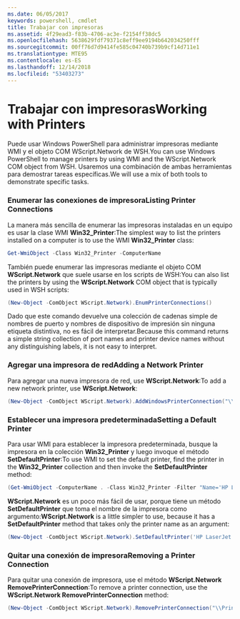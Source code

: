 ```yaml
---
ms.date: 06/05/2017
keywords: powershell, cmdlet
title: Trabajar con impresoras
ms.assetid: 4f29ead3-f83b-4706-ac3e-f2154ff38dc5
ms.openlocfilehash: 5638629fdf79371c8eff9ee9194b642034250fff
ms.sourcegitcommit: 00ff76d7d9414fe585c04740b739b9cf14d711e1
ms.translationtype: MTE95
ms.contentlocale: es-ES
ms.lasthandoff: 12/14/2018
ms.locfileid: "53403273"
---
```

# <a name="working-with-printers"></a><span data-ttu-id="a32ec-103">Trabajar con impresoras</span><span class="sxs-lookup"><span data-stu-id="a32ec-103">Working with Printers</span></span>

<span data-ttu-id="a32ec-104">Puede usar Windows PowerShell para administrar impresoras mediante WMI y el objeto COM WScript.Network de WSH.</span><span class="sxs-lookup"><span data-stu-id="a32ec-104">You can use Windows PowerShell to manage printers by using WMI and the WScript.Network COM object from WSH.</span></span> <span data-ttu-id="a32ec-105">Usaremos una combinación de ambas herramientas para demostrar tareas específicas.</span><span class="sxs-lookup"><span data-stu-id="a32ec-105">We will use a mix of both tools to demonstrate specific tasks.</span></span>

### <a name="listing-printer-connections"></a><span data-ttu-id="a32ec-106">Enumerar las conexiones de impresora</span><span class="sxs-lookup"><span data-stu-id="a32ec-106">Listing Printer Connections</span></span>

<span data-ttu-id="a32ec-107">La manera más sencilla de enumerar las impresoras instaladas en un equipo es usar la clase WMI **Win32_Printer**:</span><span class="sxs-lookup"><span data-stu-id="a32ec-107">The simplest way to list the printers installed on a computer is to use the WMI **Win32_Printer** class:</span></span>

```powershell
Get-WmiObject -Class Win32_Printer -ComputerName
```

<span data-ttu-id="a32ec-108">También puede enumerar las impresoras mediante el objeto COM **WScript.Network** que suele usarse en los scripts de WSH:</span><span class="sxs-lookup"><span data-stu-id="a32ec-108">You can also list the printers by using the **WScript.Network** COM object that is typically used in WSH scripts:</span></span>

```powershell
(New-Object -ComObject WScript.Network).EnumPrinterConnections()
```

<span data-ttu-id="a32ec-109">Dado que este comando devuelve una colección de cadenas simple de nombres de puerto y nombres de dispositivo de impresión sin ninguna etiqueta distintiva, no es fácil de interpretar.</span><span class="sxs-lookup"><span data-stu-id="a32ec-109">Because this command returns a simple string collection of port names and printer device names without any distinguishing labels, it is not easy to interpret.</span></span>

### <a name="adding-a-network-printer"></a><span data-ttu-id="a32ec-110">Agregar una impresora de red</span><span class="sxs-lookup"><span data-stu-id="a32ec-110">Adding a Network Printer</span></span>

<span data-ttu-id="a32ec-111">Para agregar una nueva impresora de red, use **WScript.Network**:</span><span class="sxs-lookup"><span data-stu-id="a32ec-111">To add a new network printer, use **WScript.Network**:</span></span>

```powershell
(New-Object -ComObject WScript.Network).AddWindowsPrinterConnection("\\Printserver01\Xerox5")
```

### <a name="setting-a-default-printer"></a><span data-ttu-id="a32ec-112">Establecer una impresora predeterminada</span><span class="sxs-lookup"><span data-stu-id="a32ec-112">Setting a Default Printer</span></span>

<span data-ttu-id="a32ec-113">Para usar WMI para establecer la impresora predeterminada, busque la impresora en la colección **Win32_Printer** y luego invoque el método **SetDefaultPrinter**:</span><span class="sxs-lookup"><span data-stu-id="a32ec-113">To use WMI to set the default printer, find the printer in the **Win32_Printer** collection and then invoke the **SetDefaultPrinter** method:</span></span>

```powershell
(Get-WmiObject -ComputerName . -Class Win32_Printer -Filter "Name='HP LaserJet 5Si'").SetDefaultPrinter()
```

<span data-ttu-id="a32ec-114">**WScript.Network** es un poco más fácil de usar, porque tiene un método **SetDefaultPrinter** que toma el nombre de la impresora como argumento:</span><span class="sxs-lookup"><span data-stu-id="a32ec-114">**WScript.Network** is a little simpler to use, because it has a **SetDefaultPrinter** method that takes only the printer name as an argument:</span></span>

```powershell
(New-Object -ComObject WScript.Network).SetDefaultPrinter('HP LaserJet 5Si')
```

### <a name="removing-a-printer-connection"></a><span data-ttu-id="a32ec-115">Quitar una conexión de impresora</span><span class="sxs-lookup"><span data-stu-id="a32ec-115">Removing a Printer Connection</span></span>

<span data-ttu-id="a32ec-116">Para quitar una conexión de impresora, use el método **WScript.Network RemovePrinterConnection**:</span><span class="sxs-lookup"><span data-stu-id="a32ec-116">To remove a printer connection, use the **WScript.Network RemovePrinterConnection** method:</span></span>

```powershell
(New-Object -ComObject WScript.Network).RemovePrinterConnection("\\Printserver01\Xerox5")
```